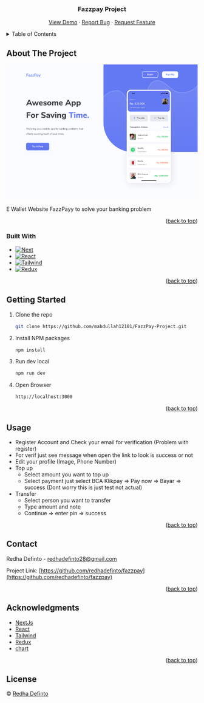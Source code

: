 <div align="center">
<h3 align="center">Fazzpay Project</h3>

  <p align="center">
    <a href="https://fazzpay-project.vercel.app">View Demo</a>
    ·
    <a href="https://github.com/redhadefinto/fazzpay/issues">Report Bug</a>
    ·
    <a href="https://github.com/redhadefinto/fazzpay/pulls">Request Feature</a>
  </p>
</div>

<!-- TABLE OF CONTENTS -->
<details>
  <summary>Table of Contents</summary>
  <ol>
    <li>
      <a href="#about-the-project">About The Project</a>
      <ul>
        <li><a href="#built-with">Built With</a></li>
      </ul>
    </li>
    <li>
      <a href="#getting-started">Getting Started</a>
    </li>
    <li><a href="#usage">Usage</a></li>
    <li><a href="#contact">Contact</a></li>
    <li><a href="#acknowledgments">Acknowledgments</a></li>
    <li><a href="#license">License</a></li>
  </ol>
</details>

<!-- ABOUT THE PROJECT -->

## About The Project

<!-- ![Product Name Screen Shot][product-screenshot] -->
<img width="900" src="./public/index.png" alt="display-documentation">

E Wallet Website FazzPayy to solve your banking problem

<p align="right">(<a href="#readme-top">back to top</a>)</p>

### Built With

- [![Next][Next.js]][Next-url]
- [![React][React.js]][React-url]
- [![Tailwind][Tailwind-CSS]][Tailwind-url]
- [![Redux][Redux]][Redux-url]

<p align="right">(<a href="#readme-top">back to top</a>)</p>

<!-- GETTING STARTED -->

## Getting Started

1. Clone the repo
   ```sh
   git clone https://github.com/mabdullah12101/FazzPay-Project.git
   ```
2. Install NPM packages
   ```sh
   npm install
   ```
3. Run dev local
   ```sh
   npm run dev
   ```
4. Open Browser
   ```sh
   http://localhost:3000
   ```

<p align="right">(<a href="#readme-top">back to top</a>)</p>

<!-- USAGE EXAMPLES -->

## Usage

- Register Account and Check your email for verification (Problem with register)
- For verif just see message when open the link to look is success or not
- Edit your profile (Image, Phone Number)
- Top up
  - Select amount you want to top up
  - Select payment just select BCA Klikpay => Pay now => Bayar => success (Dont worry this is just test not actual)
- Transfer
  - Select person you want to transfer
  - Type amount and note
  - Continue => enter pin => success

<p align="right">(<a href="#readme-top">back to top</a>)</p>

<!-- CONTACT -->

## Contact

Redha Definto - redhadefinto28@gmail.com

Project Link: [https://github.com/redhadefinto/fazzpay](https://github.com/redhadefinto/fazzpay)

<p align="right">(<a href="#readme-top">back to top</a>)</p>

<!-- ACKNOWLEDGMENTS -->

## Acknowledgments

- [NextJs](https://nextjs.org/)
- [React](https://reactjs.org/)
- [Tailwind](https://tailwindcss.com/)
- [Redux](https://redux.js.org/)
- [chart](https://www.chartjs.org/docs/latest/)

<p align="right">(<a href="#readme-top">back to top</a>)</p>

<!-- LICENSE -->

## License

© [Redha Definto](https://github.com/redhadefinto)

<!-- MARKDOWN LINKS & IMAGES -->
<!-- https://www.markdownguide.org/basic-syntax/#reference-style-links -->

<!-- [product-screenshot]: index.png -->

[Next.js]: https://img.shields.io/badge/next.js-000000?style=for-the-badge&logo=nextdotjs&logoColor=white
[Next-url]: https://nextjs.org/
[React.js]: https://img.shields.io/badge/React-20232A?style=for-the-badge&logo=react&logoColor=61DAFB
[React-url]: https://reactjs.org/
[Tailwind-CSS]: https://img.shields.io/badge/tailwindcss-%2338B2AC.svg?style=for-the-badge&logo=tailwind-css&logoColor=white
[Tailwind-url]: https://tailwindcss.com/
[Redux]: https://img.shields.io/badge/redux-%23593d88.svg?style=for-the-badge&logo=redux&logoColor=white
[Redux-url]: https://redux.js.org/
